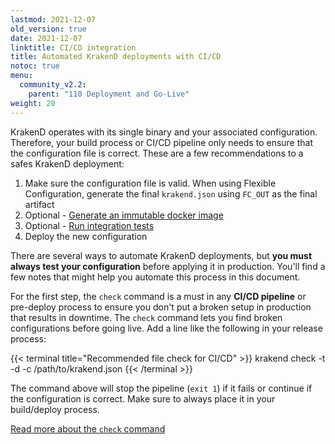 ```yaml
---
lastmod: 2021-12-07
old_version: true
date: 2021-12-07
linktitle: CI/CD integration
title: Automated KrakenD deployments with CI/CD
notoc: true
menu:
  community_v2.2:
    parent: "110 Deployment and Go-Live"
weight: 20
---
```

KrakenD operates with its single binary and your associated configuration. Therefore, your build process or CI/CD pipeline only needs to ensure that the configuration file is correct. These are a few recommendations to a safes KrakenD deployment:

1. Make sure the configuration file is valid. When using Flexible Configuration, generate the final `krakend.json` using `FC_OUT` as the final artifact
2. Optional - [Generate an immutable docker image](/docs/v2.2/deploying/docker/)
3. Optional - [Run integration tests](/docs/v2.2/developer/integration-tests/)
4. Deploy the new configuration

There are several ways to automate KrakenD deployments, but **you must always test your configuration** before applying it in production. You'll find a few notes that might help you automate this process in this document.

For the first step, the `check` command is a must in any **CI/CD pipeline** or pre-deploy process to ensure you don't put a broken setup in production that results in downtime. The `check` command lets you find broken configurations before going live. Add a line like the following in your release process:

{{< terminal title="Recommended file check for CI/CD" >}}
krakend check -t -d -c /path/to/krakend.json
{{< /terminal >}}

The command above will stop the pipeline (`exit 1`) if it fails or continue if the configuration is correct. Make sure to always place it in your build/deploy process.

[Read more about the `check` command](/docs/v2.2/configuration/check/)